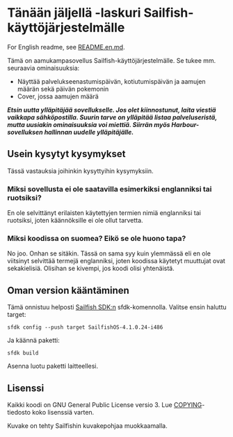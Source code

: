Tänään jäljellä -laskuri Sailfish-käyttöjärjestelmälle
======================================================
For English readme, see [README.en.md](README.en.md).

Tämä on aamukampasovellus Sailfish-käyttöjärjestelmälle. Se tukee mm. seuraavia ominaisuuksia:
 - Näyttää palvelukseenastumispäivän, kotiutumispäivän ja aamujen määrän sekä päivän pokemonin
 - Cover, jossa aamujen määrä

***Etsin uutta ylläpitäjää sovellukselle. Jos olet kiinnostunut, laita viestiä vaikkapa
sähköpostilla. Suurin tarve on ylläpitää listaa palveluseristä, mutta uusiakin ominaisuuksia voi
miettiä. Siirrän myös Harbour-sovelluksen hallinnan uudelle ylläpitäjälle.***

Usein kysytyt kysymykset
------------------------
Tässä vastauksia joihinkin kysyttyihin kysymyksiin.

### Miksi sovellusta ei ole saatavilla esimerkiksi englanniksi tai ruotsiksi?
En ole selvittänyt erilaisten käytettyjen termien nimiä englanniksi tai ruotsiksi, joten
käännöksille ei ole ollut tarvetta.

### Miksi koodissa on suomea? Eikö se ole huono tapa?
No joo. Onhan se sitäkin. Tässä on sama syy kuin ylemmässä eli en ole viitsinyt selvittää termejä
englanniksi, joten koodissa käytetyt muuttujat ovat sekakielisiä. Olisihan se kivempi, jos koodi
olisi yhtenäistä.

Oman version kääntäminen
------------------------
Tämä onnistuu helposti [Sailfish SDK:n](https://sailfishos.org/wiki/Sailfish_SDK) sfdk-komennolla.
Valitse ensin haluttu target:

    sfdk config --push target SailfishOS-4.1.0.24-i486

Ja käännä paketti:

    sfdk build

Asenna luotu paketti laitteellesi.

Lisenssi
--------
Kaikki koodi on GNU General Public License versio 3. Lue [COPYING](COPYING)-tiedosto koko lisenssiä
varten.

Kuvake on tehty Sailfishin kuvakepohjaa muokkaamalla.
